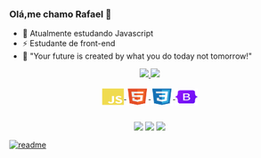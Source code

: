 ### Olá,me chamo Rafael 👋

- 🔭 Atualmente estudando Javascript
-  ⚡  Estudante de front-end
- 🚀 "Your future is created by what you do today not tomorrow!"

<div align="center">
  <a href="https://github.com/rafap19">
  <img height="180em" src="https://github-readme-stats.vercel.app/api?username=rafap19&show_icons=true&theme=dark&include_all_commits=true&count_private=true"/>
  <img height="180em" src="https://github-readme-stats.vercel.app/api/top-langs/?username=rafap19&layout=compact&langs_count=7&theme=dark"/>
</div>
<div style="display: inline_block" align = center><br>
  <img align="center" alt="Rafael-Js" height="30" width="40" src="https://raw.githubusercontent.com/devicons/devicon/master/icons/javascript/javascript-plain.svg">
  <img align="center" alt="Rafael-HTML" height="30" width="40" src="https://raw.githubusercontent.com/devicons/devicon/master/icons/html5/html5-original.svg">
  <img align="center" alt="Rafael-CSS" height="30" width="40" src="https://raw.githubusercontent.com/devicons/devicon/master/icons/css3/css3-original.svg">
  <img align="center" alt="Rafael-Bootstrap" height="30" width="40" src="https://raw.githubusercontent.com/devicons/devicon/master/icons/bootstrap/bootstrap-original.svg">
</div>
  
  ##
 
<div align = center> 
  <a href="https://www.youtube.com/channel/UCiKx1XwqqEuhj323zV37Xcg/featured" target="_blank"><img src="https://img.shields.io/badge/YouTube-FF0000?style=for-the-badge&logo=youtube&logoColor=white" target="_blank"></a>
  <a href="https://www.instagram.com/rafads16/" target="_blank"><img src="https://img.shields.io/badge/-Instagram-%23E4405F?style=for-the-badge&logo=instagram&logoColor=white" target="_blank"></a>
  <a href="https://www.linkedin.com/in/rafael-sousa-147b4318b/" target="_blank"><img src="https://img.shields.io/badge/-LinkedIn-%230077B5?style=for-the-badge&logo=linkedin&logoColor=white" target="_blank"></a> 

</div>
  
  [![readme](https://github-readme-stats.vercel.app/api/pin/?username=rafap19repo=rafap19&theme=react)](https://github.com/rafap19/rafap19)

